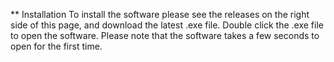 ** Installation
To install the software please see the releases on the right side of this page, and download the latest .exe file. Double click the .exe file to open the software.
Please note that the software takes a few seconds to open for the first time. 

